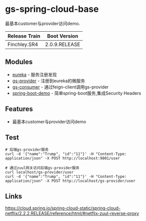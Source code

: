 # gs-spring-cloud-base
最基本customer与provider访问demo.

| Release Train |  Boot Version |
| :--- | :---: | 
| Finchley.SR4 | 2.0.9.RELEASE | 

## Modules

* [eureka](./eureka) - 服务注册发现
* [gs-provider](./gs-provider) - 注册到eureka的微服务
* [gs-consumer](./gs-consumer) - 通过feign-client调用gs-provider
* [spring-boot-demo](./spring-boot-demo) - 简单spring-boot服务,集成Security Headers

## Features
* 最基本customer与provider访问demo

## Test 

```
# 后端gs-provider服务
curl -d '{"name":"Trump", "id":"11"}' -H "Content-Type: application/json" -X POST http://localhost:9001/user

# 通过zuul网关访问后端gs-provider服务
curl localhost/gs-provider/user
curl -d '{"name":"Trump", "id":"11"}' -H "Content-Type: application/json" -X POST http://localhost/gs-provider/user

```

## Links
https://cloud.spring.io/spring-cloud-static/spring-cloud-netflix/2.2.2.RELEASE/reference/html/#netflix-zuul-reverse-proxy 

